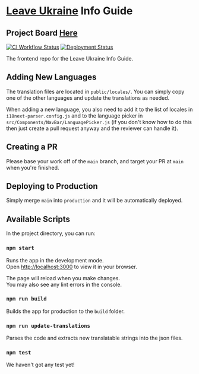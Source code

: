 # [Leave Ukraine](https://leaveukraine.com/) Info Guide

## Project Board [Here](https://github.com/orgs/Ukraine-Relief-Efforts/projects/1/views/4)

[![CI Workflow Status](https://github.com/Ukraine-Relief-Efforts/ukraine-info-guide/actions/workflows/ci.yml/badge.svg)](https://github.com/Ukraine-Relief-Efforts/ukraine-info-guide/actions)
[![Deployment Status](https://github.com/Ukraine-Relief-Efforts/ukraine-info-guide/actions/workflows/deploy-to-production.yml/badge.svg)](https://github.com/Ukraine-Relief-Efforts/ukraine-info-guide/actions)

The frontend repo for the Leave Ukraine Info Guide.

## Adding New Languages

The translation files are located in `public/locales/`. You can simply copy
one of the other languages and update the translations as needed.

When adding a new language, you also need to add it to the list of locales in
`i18next-parser.config.js` and to the language picker in
`src/Components/NavBar/LanguagePicker.js` (if you don't know how to do
this then just create a pull request anyway and the reviewer can handle it).

## Creating a PR

Please base your work off of the `main` branch, and target your PR at `main`
when you're finished.

## Deploying to Production

Simply merge `main` into `production` and it will be automatically deployed.

## Available Scripts

In the project directory, you can run:

### `npm start`

Runs the app in the development mode.\
Open [http://localhost:3000](http://localhost:3000) to view it in your browser.

The page will reload when you make changes.\
You may also see any lint errors in the console.

### `npm run build`

Builds the app for production to the `build` folder.

### `npm run update-translations`

Parses the code and extracts new translatable strings into the json files.

### `npm test`

We haven't got any test yet!

